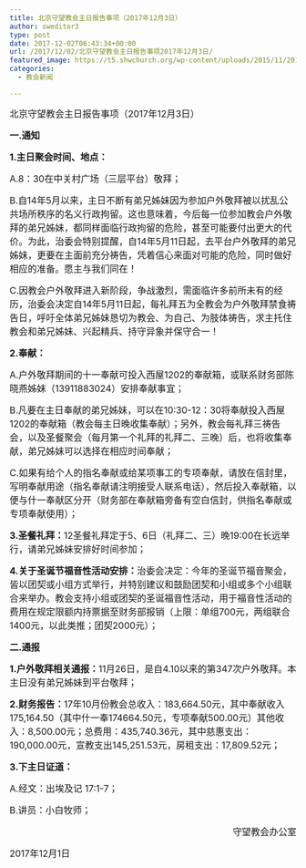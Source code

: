 ```yaml
---
title: 北京守望教会主日报告事项（2017年12月3日）
author: sweditor3
type: post
date: 2017-12-02T06:43:34+00:00
url: /2017/12/02/北京守望教会主日报告事项2017年12月3日/
featured_image: https://t5.shwchurch.org/wp-content/uploads/2015/11/20151108-400x288.jpg
categories:
  - 教会新闻

---
```

<span style="font-size: 12pt;">北京守望教会主日报告事项（2017年12月3日）</span>

<!--more-->

<span style="font-size: 12pt;"><strong>一.通知</strong></span>

<span style="font-size: 12pt;"><strong>1.主日聚会时间、地点：</strong></span>

<span style="font-size: 12pt;">A.8：30在中关村广场（三层平台）敬拜；</span>

<span style="font-size: 12pt;">B.自14年5月以来，主日不断有弟兄姊妹因为参加户外敬拜被以扰乱公共场所秩序的名义行政拘留。这也意味着，今后每一位参加教会户外敬拜的弟兄姊妹，都同样面临行政拘留的危险，甚至可能要付出更大的代价。为此，治委会特别提醒，自14年5月11日起，去平台户外敬拜的弟兄姊妹，更要在主面前充分祷告，凭着信心来面对可能的危险，同时做好相应的准备。愿主与我们同在！</span>

<span style="font-size: 12pt;">C.因教会户外敬拜进入新阶段，争战激烈，需面临许多前所未有的经历，治委会决定自14年5月11日起，每礼拜五为全教会为户外敬拜禁食祷告日，呼吁全体弟兄姊妹恳切为教会、为自己、为肢体祷告，求主托住教会和弟兄姊妹、兴起精兵、持守异象并保守合一！</span>

<span style="font-size: 12pt;"><strong>2.奉献：</strong></span>

<span style="font-size: 12pt;">A.户外敬拜期间的十一奉献可投入西屋1202的奉献箱，或联系财务部陈晓燕姊妹（13911883024）安排奉献事宜；</span>

<span style="font-size: 12pt;">B.凡要在主日奉献的弟兄姊妹，可以在10:30-12：30将奉献投入西屋1202的奉献箱（教会每主日晚收集奉献）；另外，教会每礼拜三祷告会，以及圣餐聚会（每月第一个礼拜的礼拜二、三晚）后，也将收集奉献，弟兄姊妹可以选择在相应时间奉献；</span>

<span style="font-size: 12pt;">C.如果有给个人的指名奉献或给某项事工的专项奉献，请放在信封里，写明奉献用途（指名奉献请注明接受人联系电话），然后投入奉献箱，以便与什一奉献区分开（财务部在奉献箱旁备有空白信封，供指名奉献或专项奉献使用）；</span>

<span style="font-size: 12pt;"><strong>3.圣餐礼拜：</strong>12圣餐礼拜定于5、6日（礼拜二、三）晚19:00在长远举行，请弟兄姊妹安排好时间参加；</span>

<span style="font-size: 12pt;"><strong>4.关于圣诞节福音性活动安排：</strong>治委会决定：今年的圣诞节福音聚会，皆以团契或小组方式举行，并特别建议和鼓励团契和小组或多个小组联合来举办。教会支持小组或团契的圣诞福音性活动，用于福音性活动的费用在规定限额内持票据至财务部报销（上限：单组700元，两组联合1400元，以此类推；团契2000元）；</span>

<span style="font-size: 12pt;"><strong>二.通报</strong></span>

<span style="font-size: 12pt;"><strong>1.户外敬拜相关通报：</strong>11月26日，是自4.10以来的第347次户外敬拜。本主日没有弟兄姊妹到平台敬拜；</span>

<span style="font-size: 12pt;"><strong>2.财务报告：</strong>17年10月份教会总收入：183,664.50元，其中奉献收入175,164.50（其中什一奉174664.50元，专项奉献500.00元）其他收入：8,500.00元；总费用：435,740.36元，其中慈惠支出：190,000.00元，宣教支出145,251.53元，房租支出：17,809.52元；</span>

<span style="font-size: 12pt;"><strong>3.下主日证道：</strong></span>

<span style="font-size: 12pt;">A.经文：出埃及记 17:1-7；</span>

<span style="font-size: 12pt;">B.讲员：小白牧师；</span>

<p style="text-align: right;">
  <span style="font-size: 12pt;">守望教会办公室</span>
</p>

<span style="font-size: 12pt;">2017年12月1日</span>